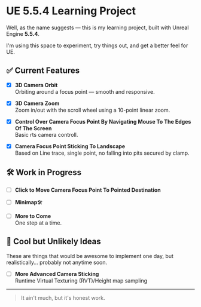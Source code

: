 # UE 5.5.4 Learning Project

Well, as the name suggests — this is my learning project, built with Unreal Engine **5.5.4**.

I'm using this space to experiment, try things out, and get a better feel for UE.

## ✅ Current Features

- [x] **3D Camera Orbit**  
  Orbiting around a focus point — smooth and responsive.

- [x] **3D Camera Zoom**  
  Zoom in/out with the scroll wheel using a 10-point linear zoom.  

- [X] **Control Over Camera Focus Point By Navigating Mouse To The Edges Of The Screen**  
  Basic rts camera controll.

- [X] **Camera Focus Point Sticking To Landscape**  
  Based on Line trace, single point, no falling into pits secured by clamp.

## 🛠️ Work in Progress

- [ ] **Click to Move Camera Focus Point To Pointed Destination**  

- [ ] **Minimap**🛠️ 

- [ ] **More to Come**  
  One step at a time.

## 🧪 Cool but Unlikely Ideas

These are things that would be awesome to implement one day, but realistically… probably not anytime soon.

- [ ] **More Advanced Camera Sticking**  
  Runtime Virtual Texturing (RVT)/Height map sampling
---

> It ain't much, but it's honest work.
